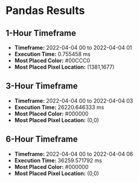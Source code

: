 # Pandas Results
## 1-Hour Timeframe
- **Timeframe:** 2022-04-04 00 to 2022-04-04 01
- **Execution Time:** 0.755458 ms
- **Most Placed Color:** #00CCC0
- **Most Placed Pixel Location:** (1381,1677)
## 3-Hour Timeframe
- **Timeframe:** 2022-04-04 00 to 2022-04-04 03
- **Execution Time:** 26220.646333 ms
- **Most Placed Color:** #000000
- **Most Placed Pixel Location:** (0,0)
## 6-Hour Timeframe
- **Timeframe:** 2022-04-04 00 to 2022-04-04 06
- **Execution Time:** 36259.571792 ms
- **Most Placed Color:** #000000
- **Most Placed Pixel Location:** (0,0)